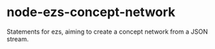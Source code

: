 # node-ezs-concept-network
Statements for ezs, aiming to create a concept network from a JSON stream.
